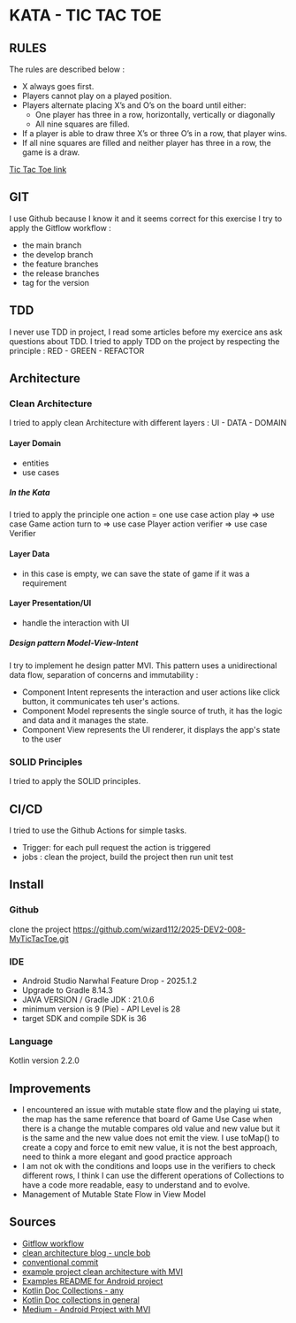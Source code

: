 # KATA - TIC TAC TOE

## RULES

The rules are described below :

- X always goes first.
- Players cannot play on a played position.
- Players alternate placing X’s and O’s on the board until either:
   - One player has three in a row, horizontally, vertically or diagonally
   - All nine squares are filled.
- If a player is able to draw three X’s or three O’s in a row, that player wins.
- If all nine squares are filled and neither player has three in a row, the game is a draw.

[Tic Tac Toe link](https://github.com/stephane-genicot/katas/blob/master/TicTacToe.md)

## GIT

I use Github because I know it and it seems correct for this exercise
I try to apply the Gitflow workflow :
- the main branch 
- the develop branch
- the feature branches
- the release branches
- tag for the version

## TDD
I never use TDD in project, I read some articles before my exercice ans ask questions about TDD.
I tried to apply TDD on the project by respecting the principle : RED - GREEN - REFACTOR 

## Architecture

### Clean Architecture
I tried to apply clean Architecture with different layers : UI - DATA - DOMAIN

#### Layer Domain
 - entities
 - use cases

##### In the Kata
 I tried to apply the principle one action = one use case
 action play => use case Game
 action turn to => use case Player
 action verifier => use case Verifier

#### Layer Data
 - in this case is empty, we can save the state of game if it was a requirement

#### Layer Presentation/UI
 - handle the interaction with UI

##### Design pattern Model-View-Intent

I try to implement he design patter MVI.
This pattern uses a unidirectional data flow, separation of concerns and immutability : 

- Component Intent represents the interaction and user actions like click button, it communicates teh user's actions.
- Component Model represents the single source of truth, it has the logic and data and it manages the state.
- Component View represents the UI renderer, it displays the app's state to the user


### SOLID Principles
I tried to apply the SOLID principles.

## CI/CD
I tried to use the Github Actions for simple tasks.

- Trigger: for each pull request the action is triggered
- jobs : clean the project, build the project then run unit test


## Install

### Github
clone the project https://github.com/wizard112/2025-DEV2-008-MyTicTacToe.git

### IDE
- Android Studio Narwhal Feature Drop - 2025.1.2
- Upgrade to Gradle 8.14.3
- JAVA VERSION / Gradle JDK : 21.0.6
- minimum version is 9 (Pie) - API Level is 28
- target SDK and compile SDK is 36

### Language
Kotlin version 2.2.0

## Improvements
- I encountered an issue with mutable state flow and the playing ui state, 
  the map has the same reference that board of Game Use Case 
  when there is a change the mutable compares old value and new value 
  but it is the same and the new value does not emit the view. 
  I use toMap() to create a copy and force to emit new value, 
  it is not the best approach, need to think a more elegant and good practice approach
- I am not ok with the conditions and loops use in the verifiers to check different rows, 
  I think I can use the different operations of Collections to have a code more readable, easy to understand and to evolve.
- Management of Mutable State Flow in View Model


## Sources
- [Gitflow workflow](https://www.atlassian.com/git/tutorials/comparing-workflows/gitflow-workflow)
- [clean architecture blog - uncle bob](https://blog.cleancoder.com/uncle-bob/2012/08/13/the-clean-architecture.html)
- [conventional commit](https://medium.com/@noriller/docs-conventional-commits-feat-fix-refactor-which-is-which-531614fcb65a)
- [example project clean architecture with MVI](https://medium.com/@sharmapraveen91/mastering-mvi-clean-architecture-for-android-a-comprehensive-guide-with-clean-code-and-tdd-best-98272fabe4f2)
- [Examples README for Android project](https://gist.github.com/framundo/fb7d75a0176f7be2b02e)
- [Kotlin Doc Collections - any](https://kotlinlang.org/api/core/kotlin-stdlib/kotlin.collections/any.html)
- [Kotlin Doc collections in general](https://kotlinlang.org/docs/collections-overview.html)
- [Medium - Android Project with MVI](https://medium.com/@mohammedkhudair57/mvi-architecture-pattern-in-android-0046bf9b8a2e)
